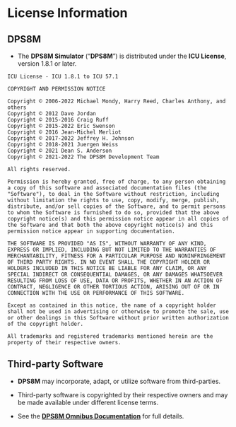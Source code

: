 # License Information

## DPS8M

* The **DPS8M Simulator** (“**DPS8M**”) is distributed under the
  **ICU License**, version 1.8.1 or later.

```
ICU License - ICU 1.8.1 to ICU 57.1

COPYRIGHT AND PERMISSION NOTICE

Copyright © 2006-2022 Michael Mondy, Harry Reed, Charles Anthony, and others
Copyright © 2012 Dave Jordan
Copyright © 2015-2016 Craig Ruff
Copyright © 2015-2022 Eric Swenson
Copyright © 2016 Jean-Michel Merliot
Copyright © 2017-2022 Jeffrey H. Johnson
Copyright © 2018-2021 Juergen Weiss
Copyright © 2021 Dean S. Anderson
Copyright © 2021-2022 The DPS8M Development Team

All rights reserved.

Permission is hereby granted, free of charge, to any person obtaining
a copy of this software and associated documentation files (the
"Software"), to deal in the Software without restriction, including
without limitation the rights to use, copy, modify, merge, publish,
distribute, and/or sell copies of the Software, and to permit persons
to whom the Software is furnished to do so, provided that the above
copyright notice(s) and this permission notice appear in all copies of
the Software and that both the above copyright notice(s) and this
permission notice appear in supporting documentation.

THE SOFTWARE IS PROVIDED "AS IS", WITHOUT WARRANTY OF ANY KIND,
EXPRESS OR IMPLIED, INCLUDING BUT NOT LIMITED TO THE WARRANTIES OF
MERCHANTABILITY, FITNESS FOR A PARTICULAR PURPOSE AND NONINFRINGEMENT
OF THIRD PARTY RIGHTS. IN NO EVENT SHALL THE COPYRIGHT HOLDER OR
HOLDERS INCLUDED IN THIS NOTICE BE LIABLE FOR ANY CLAIM, OR ANY
SPECIAL INDIRECT OR CONSEQUENTIAL DAMAGES, OR ANY DAMAGES WHATSOEVER
RESULTING FROM LOSS OF USE, DATA OR PROFITS, WHETHER IN AN ACTION OF
CONTRACT, NEGLIGENCE OR OTHER TORTIOUS ACTION, ARISING OUT OF OR IN
CONNECTION WITH THE USE OR PERFORMANCE OF THIS SOFTWARE.

Except as contained in this notice, the name of a copyright holder
shall not be used in advertising or otherwise to promote the sale, use
or other dealings in this Software without prior written authorization
of the copyright holder.

All trademarks and registered trademarks mentioned herein are the
property of their respective owners.
```

## Third-party Software
                                              
* **DPS8M** may incorporate, adapt, or utilize software from 
  third-parties.

* Third-party software is copyrighted by their respective owners
  and may be made available under different license terms.

* See the
  [**DPS8M Omnibus Documentation**](https://dps8m.gitlab.io/dps8m/dps8m-omnibus.pdf)
  for full details.
